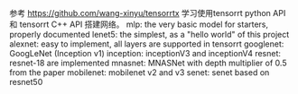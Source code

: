 参考 https://github.com/wang-xinyu/tensorrtx
学习使用tensorrt python API 和 tensorrt C++ API 搭建网络。
mlp: the very basic model for starters, properly documented
lenet5: the simplest, as a "hello world" of this project
alexnet: easy to implement, all layers are supported in tensorrt
googlenet: GoogLeNet (Inception v1)
inception: inceptionV3 and inceptionV4
resnet: resnet-18 are implemented
mnasnet: MNASNet with depth multiplier of 0.5 from the paper
mobilenet: mobilenet v2 and v3
senet: senet based on resnet50